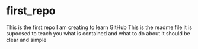 # first_repo
This is the first repo I am creating to learn GitHub
This is the readme file it is supoosed to teach you what is contained and what to do about it
should be clear and simple

